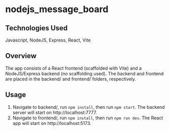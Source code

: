 # nodejs_message_board

## Technologies Used
Javascript, NodeJS, Express, React, Vite

## Overview
The app consists of a React frontend (scaffolded with Vite) and a NodeJS/Express backend (no scaffolding used).
The backend and frontend are placed in the backend/ and frontend/ folders, respectively.

## Usage
1. Navigate to backend/, run `npm install`, then run `npm start`. The backend server will start on http://localhost:7777.
2. Navigate to frontend/, run `npm install`, then run `npm run dev`. The React app will start on http://localhost:5173.